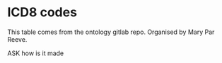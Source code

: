 ICD8 codes
================


 This table comes from the ontology gitlab repo. Organised by Mary Par Reeve.

ASK how is it made 
